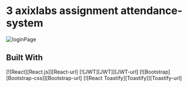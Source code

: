 # 3 axixlabs assignment attendance-system
![loginPage](https://github.com/Suthar98/attendance-system-new/assets/87304377/097b502d-2f04-4fa9-a4fe-96b199ec5591)
## Built With
[![React][React.js]][React-url]
[![JWT][JWT]][JWT-url]
[![Bootstrap][Bootstrap-css]][Bootstrap-url]
[![React Toastify][Toastify]][Toastify-url]
